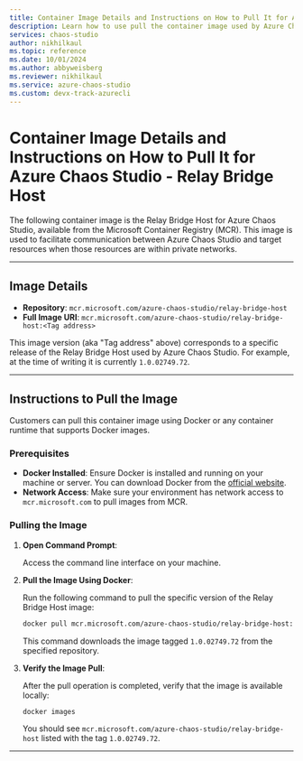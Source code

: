 ```yaml
---
title: Container Image Details and Instructions on How to Pull It for Azure Chaos Studio - Relay Bridge Host
description: Learn how to use pull the container image used by Azure Chaos Studio during VNET injection
services: chaos-studio
author: nikhilkaul
ms.topic: reference
ms.date: 10/01/2024
ms.author: abbyweisberg
ms.reviewer: nikhilkaul
ms.service: azure-chaos-studio
ms.custom: devx-track-azurecli
---
```


# Container Image Details and Instructions on How to Pull It for Azure Chaos Studio - Relay Bridge Host

The following container image is the Relay Bridge Host for Azure Chaos Studio, available from the Microsoft Container Registry (MCR). This image is used to facilitate communication between Azure Chaos Studio and target resources when those resources are within private networks.

---

## Image Details

- **Repository**: `mcr.microsoft.com/azure-chaos-studio/relay-bridge-host`
- **Full Image URI**: `mcr.microsoft.com/azure-chaos-studio/relay-bridge-host:<Tag address>`

This image version (aka "Tag address" above) corresponds to a specific release of the Relay Bridge Host used by Azure Chaos Studio. For example, at the time of writing it is currently `1.0.02749.72`.

---

## Instructions to Pull the Image

Customers can pull this container image using Docker or any container runtime that supports Docker images.

### Prerequisites

- **Docker Installed**: Ensure Docker is installed and running on your machine or server. You can download Docker from the [official website](https://www.docker.com/).
- **Network Access**: Make sure your environment has network access to `mcr.microsoft.com` to pull images from MCR.

### Pulling the Image

1. **Open Command Prompt**:

   Access the command line interface on your machine.

2. **Pull the Image Using Docker**:

   Run the following command to pull the specific version of the Relay Bridge Host image:

   ```bash
   docker pull mcr.microsoft.com/azure-chaos-studio/relay-bridge-host:1.0.02749.72
   ```

   This command downloads the image tagged `1.0.02749.72` from the specified repository.

3. **Verify the Image Pull**:

   After the pull operation is completed, verify that the image is available locally:

   ```bash
   docker images
   ```

   You should see `mcr.microsoft.com/azure-chaos-studio/relay-bridge-host` listed with the tag `1.0.02749.72`.

---
